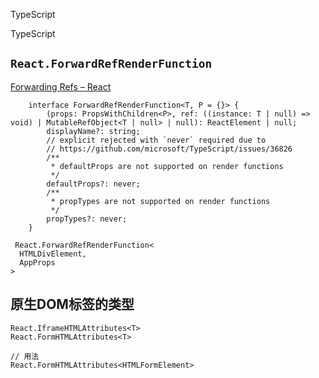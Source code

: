 TypeScript

TypeScript


## `React.ForwardRefRenderFunction`
[Forwarding Refs – React](https://reactjs.org/docs/forwarding-refs.html)
```
    interface ForwardRefRenderFunction<T, P = {}> {
        (props: PropsWithChildren<P>, ref: ((instance: T | null) => void) | MutableRefObject<T | null> | null): ReactElement | null;
        displayName?: string;
        // explicit rejected with `never` required due to
        // https://github.com/microsoft/TypeScript/issues/36826
        /**
         * defaultProps are not supported on render functions
         */
        defaultProps?: never;
        /**
         * propTypes are not supported on render functions
         */
        propTypes?: never;
    }
```

```
 React.ForwardRefRenderFunction<
  HTMLDivElement,
  AppProps
>
```

## 原生DOM标签的类型
```
React.IframeHTMLAttributes<T> 
React.FormHTMLAttributes<T> 

// 用法
React.FormHTMLAttributes<HTMLFormElement>
```